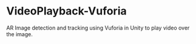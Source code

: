 # VideoPlayback-Vuforia
AR Image detection and tracking using Vuforia in Unity to play video over the image.
